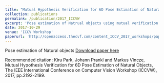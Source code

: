 ```yaml
---
title: "Mutual Hypothesis Verification for 6D Pose Estimation of Natural Objects"
collection: publications
permalink: /publication/2017_ICCVW
excerpt: 'Pose estimation of Natrual objects using mutual verification of hypothses that are generated by local and global correspondences'
date: 2017-10-29
venue: 'ICCV Workshop'
paperurl: 'http://openaccess.thecvf.com/content_ICCV_2017_workshops/papers/w31/Park_Mutual_Hypothesis_Verification_ICCV_2017_paper.pdf'
---
```

Pose estimation of Natural objects
[Download paper here](http://openaccess.thecvf.com/content_ICCV_2017_workshops/papers/w31/Park_Mutual_Hypothesis_Verification_ICCV_2017_paper.pdf)

Recommended citation: Kiru Park, Johann Prankl and Markus Vincze, Mutual Hypothesis Verification for 6D Pose Estimation of Natural Objects, The IEEE International Conference on Computer Vision Workshop (ICCVW), 2017, pp.2192-2199. 

